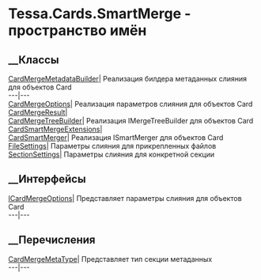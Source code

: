 # Tessa.Cards.SmartMerge - пространство имён
## __Классы
[CardMergeMetadataBuilder](T_Tessa_Cards_SmartMerge_CardMergeMetadataBuilder.htm)|
Реализация билдера метаданных слияния для объектов Card  
---|---  
[CardMergeOptions](T_Tessa_Cards_SmartMerge_CardMergeOptions.htm)|  Реализация
параметров слияния для объектов Card  
[CardMergeResult](T_Tessa_Cards_SmartMerge_CardMergeResult.htm)|  
[CardMergeTreeBuilder](T_Tessa_Cards_SmartMerge_CardMergeTreeBuilder.htm)|
Реализация IMergeTreeBuilder для объектов Card  
[CardSmartMergeExtensions](T_Tessa_Cards_SmartMerge_CardSmartMergeExtensions.htm)|  
[CardSmartMerger](T_Tessa_Cards_SmartMerge_CardSmartMerger.htm)|  Реализация
ISmartMerger для объектов Card  
[FileSettings](T_Tessa_Cards_SmartMerge_FileSettings.htm)|  Параметры слияния
для прикрепленных файлов  
[SectionSettings](T_Tessa_Cards_SmartMerge_SectionSettings.htm)|  Параметры
слияния для конкретной секции  
## __Интерфейсы
[ICardMergeOptions](T_Tessa_Cards_SmartMerge_ICardMergeOptions.htm)|
Представляет параметры слияния для объектов Card  
---|---  
## __Перечисления
[CardMergeMetaType](T_Tessa_Cards_SmartMerge_CardMergeMetaType.htm)|
Представляет тип секции метаданных  
---|---
